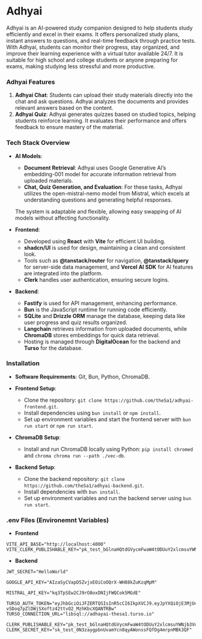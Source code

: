 # Adhyai

Adhyai is an AI-powered study companion designed to help students study efficiently and excel in their exams. It offers personalized study plans, instant answers to questions, and real-time feedback through practice tests. With Adhyai, students can monitor their progress, stay organized, and improve their learning experience with a virtual tutor available 24/7. It is suitable for high school and college students or anyone preparing for exams, making studying less stressful and more productive.

### Adhyai Features

1. **Adhyai Chat**: Students can upload their study materials directly into the chat and ask questions. Adhyai analyzes the documents and provides relevant answers based on the content.
2. **Adhyai Quiz**: Adhyai generates quizzes based on studied topics, helping students reinforce learning. It evaluates their performance and offers feedback to ensure mastery of the material.

### Tech Stack Overview

- **AI Models**:

  - **Document Retrieval**: Adhyai uses Google Generative AI’s embedding-001 model for accurate information retrieval from uploaded materials.
  - **Chat, Quiz Generation, and Evaluation**: For these tasks, Adhyai utilizes the open-mistral-nemo model from Mistral, which excels at understanding questions and generating helpful responses.

  The system is adaptable and flexible, allowing easy swapping of AI models without affecting functionality.

- **Frontend**:

  - Developed using **React** with **Vite** for efficient UI building.
  - **shadcn/UI** is used for design, maintaining a clean and consistent look.
  - Tools such as **@tanstack/router** for navigation, **@tanstack/query** for server-side data management, and **Vercel AI SDK** for AI features are integrated into the platform.
  - **Clerk** handles user authentication, ensuring secure logins.

- **Backend**:
  - **Fastify** is used for API management, enhancing performance.
  - **Bun** is the JavaScript runtime for running code efficiently.
  - **SQLite** and **Drizzle ORM** manage the database, keeping data like user progress and quiz results organized.
  - **Langchain** retrieves information from uploaded documents, while **ChromaDB** stores embeddings for quick data retrieval.
  - Hosting is managed through **DigitalOcean** for the backend and **Turso** for the database.

### Installation

- **Software Requirements**: Git, Bun, Python, ChromaDB.
- **Frontend Setup**:

  - Clone the repository: `git clone https://github.com/theSa1/adhyai-frontend.git`.
  - Install dependencies using `bun install` or `npm install`.
  - Set up environment variables and start the frontend server with `bun run start` or `npm run start`.

- **ChromaDB Setup**:

  - Install and run ChromaDB locally using Python: `pip install chromed` and `chroma chroma run --path ./vec-db`.

- **Backend Setup**:
  - Clone the backend repository: `git clone https://github.com/theSa1/adhyai-backend.git`.
  - Install dependencies with `bun install`.
  - Set up environment variables and run the backend server using `bun run start`.

### .env Files (Environemnt Variables)

- **Frontend**

```
VITE_API_BASE="http://localhost:4000"
VITE_CLERK_PUBLISHABLE_KEY="pk_test_bGlnaHQtdGVycmFwaW4tODUuY2xlcmsuYWNjb3VudHMuZGV2JA"
```

- **Backend**

```
JWT_SECRET="HelloWorld"

GOOGLE_API_KEY="AIzaSyCVapD5ZvjxEOiCoOQrX-WH88kZuKzqMpM"

MISTRAL_API_KEY="kq3TpSEw2CJ9rO8oxDNIjFWQCok5MGdE"

TURSO_AUTH_TOKEN="eyJhbGciOiJFZERTQSIsInR5cCI6IkpXVCJ9.eyJpYXQiOjE3MjU4NDg5MDMsImlkIjoiOGY2YjhlNzEtNjQyOS00NGExLTgyMGEtODFlMzczN2U5MDY4In0.MxTxiSrZVrqaRBbVXt5IHlWqFFR_u4hcV1gwGjR9oaEkl-vSDoq7pZlDWjSXoftz42ttvO2_MzhKbcXQANTRBw"
TURSO_CONNECTION_URL="libsql://adhayai-thesa1.turso.io"

CLERK_PUBLISHABLE_KEY="pk_test_bGlnaHQtdGVycmFwaW4tODUuY2xlcmsuYWNjb3VudHMuZGV2JA"
CLERK_SECRET_KEY="sk_test_0N3zaygpbnUvamYcn8qyAWonssFQfDg4mrpnMBk3QF"
```
